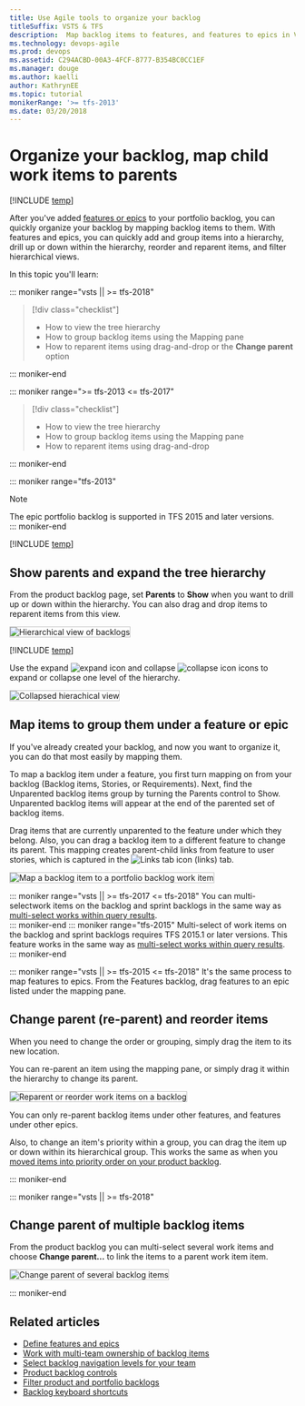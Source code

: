 ```yaml
---
title: Use Agile tools to organize your backlog
titleSuffix: VSTS & TFS  
description:  Map backlog items to features, and features to epics in Visual Studio Team Services or Team Foundation Server
ms.technology: devops-agile
ms.prod: devops
ms.assetid: C294ACBD-00A3-4FCF-8777-B354BC0CC1EF  
ms.manager: douge
ms.author: kaelli
author: KathrynEE
ms.topic: tutorial
monikerRange: '>= tfs-2013'
ms.date: 03/20/2018
---
```


# Organize your backlog, map child work items to parents 

[!INCLUDE [temp](../_shared/version-vsts-tfs-all-versions.md)]

After you've added [features or epics](define-features-epics.md) to your portfolio backlog, you can quickly organize your backlog by mapping backlog items to them. With features and epics, you can quickly add and group items into a hierarchy, drill up or down within the hierarchy, reorder and reparent items, and filter hierarchical views.   


In this topic you'll learn:  

::: moniker range="vsts || >= tfs-2018"

>[!div class="checklist"]    
> * How to view the tree hierarchy  
> * How to group backlog items using the Mapping pane  
> * How to reparent items using drag-and-drop or the **Change parent** option      

::: moniker-end

::: moniker range=">= tfs-2013 <= tfs-2017"

>  [!div class="checklist"] 
> * How to view the tree hierarchy  
> * How to group backlog items using the Mapping pane  
> * How to reparent items using drag-and-drop

::: moniker-end
 
::: moniker range="tfs-2013"

> [!NOTE]   
> The epic portfolio backlog is supported in TFS 2015 and later versions.  
::: moniker-end


[!INCLUDE [temp](../_shared/prerequisites-work-items.md)]

## Show parents and expand the tree hierarchy  
From the product backlog page, set **Parents** to **Show** when you want to drill up or down within the hierarchy. You can also drag and drop items to reparent items from this view.   

<img src="_img/org-backlog-intro-show-parents-ts-new-nav.png" alt="Hierarchical view of backlogs" style="border: 1px solid #C3C3C3;" />  

[!INCLUDE [temp](../_shared/image-differences-with-wits.md)]

Use the expand ![expand icon](../_img/icons/expand_icon.png) and collapse ![collapse icon](../_img/icons/collapse_icon.png) icons to expand or collapse one level of the hierarchy. 
  
<img src="_img/org-backlog-collapse-backlog-ts-new-nav.png" alt="Collapsed hierachical view" style="border: 1px solid #C3C3C3;" />  


<a id="mapping">  </a>

## Map items to group them under a feature or epic 
If you've already created your backlog, and now you want to organize it, you can do that most easily by mapping them.   

To map a backlog item under a feature, you first turn mapping on from your backlog (Backlog items, Stories, or Requirements). Next, find the Unparented backlog items group by turning the Parents control to Show. Unparented backlog items will appear at the end of the parented set of backlog items. 
 
Drag items that are currently unparented to the feature under which they belong. Also, you can drag a backlog item to a different feature to change its parent. This mapping creates parent-child links from feature to user stories, which is captured in the ![Links tab icon](../backlogs/_img/icon-links-tab-wi.png) (links) tab.

<img src="_img/org-backlog-map-pbi-to-feature-ts-new-nav.png" alt="Map a backlog item to a portfolio backlog work item" style="border: 1px solid #C3C3C3;" />  

::: moniker range="vsts || >= tfs-2017 <= tfs-2018"
You can multi-selectwork items on the backlog and sprint backlogs in the same way as [multi-select works within query results](../backlogs/bulk-modify-work-items.md).   
::: moniker-end
::: moniker range="tfs-2015"
Multi-select of work items on the backlog and sprint backlogs requires TFS 2015.1 or later versions. This feature works in the same way as [multi-select works within query results](../backlogs/bulk-modify-work-items.md).   
::: moniker-end

::: moniker range="vsts || >= tfs-2015 <= tfs-2018"
It's the same process to map features to epics. From the Features backlog, drag features to an epic listed under the mapping pane.  

<a id="reparent">  </a>

## Change parent (re-parent) and reorder items
When you need to change the order or grouping, simply drag the item to its new location. 

You can re-parent an item using the mapping pane, or simply drag it within the hierarchy to change its parent.  

<img src="_img/ALM_OB_ReparentAnItem.png" alt="Reparent or reorder work items on a backlog" style="border: 1px solid #C3C3C3;" />  

 You can only re-parent backlog items under other features, and features under other epics. 

Also, to change an item's priority within a group, you can drag the item up or down within its hierarchical group. 
This works the same as when you [moved items into priority order on your product backlog](create-your-backlog.md).   

::: moniker-end

::: moniker range="vsts || >= tfs-2018"
<a id="change-parent-option">  </a>

## Change parent of multiple backlog items 

<!---
> [!NOTE]  
><b>Feature availability: </b> The **Change parent&hellip;** menu option from the backlog page is supported from VSTS. 
>--> 

From the product backlog you can multi-select several work items and choose **Change parent&hellip;** to link the items to a parent work item item. 

<img src="_img/org-backlog-change-parent.png" alt="Change parent of several backlog items" style="border: 1px solid #C3C3C3;" /> 

::: moniker-end


## Related articles  

- [Define features and epics](define-features-epics.md)
- [Work with multi-team ownership of backlog items](work-multi-team-ownership-backlogs.md)
- [Select backlog navigation levels for your team](../customize/select-backlog-navigation-levels.md)
- [Product backlog controls](product-backlog-controls.md)
- [Filter product and portfolio backlogs ](filter-backlogs.md)
- [Backlog keyboard shortcuts](backlogs-keyboard-shortcuts.md)

